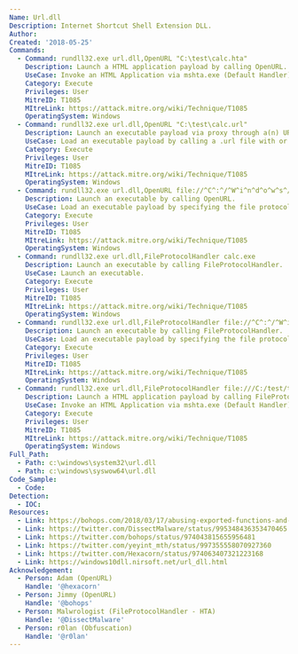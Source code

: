 ```yaml
---
Name: Url.dll
Description: Internet Shortcut Shell Extension DLL.
Author:
Created: '2018-05-25'
Commands:
  - Command: rundll32.exe url.dll,OpenURL "C:\test\calc.hta"
    Description: Launch a HTML application payload by calling OpenURL.
    UseCase: Invoke an HTML Application via mshta.exe (Default Handler).
    Category: Execute
    Privileges: User
    MitreID: T1085
    MItreLink: https://attack.mitre.org/wiki/Technique/T1085
    OperatingSystem: Windows
  - Command: rundll32.exe url.dll,OpenURL "C:\test\calc.url"
    Description: Launch an executable payload via proxy through a(n) URL (information) file by calling OpenURL.
    UseCase: Load an executable payload by calling a .url file with or without quotes.
    Category: Execute
    Privileges: User
    MitreID: T1085
    MItreLink: https://attack.mitre.org/wiki/Technique/T1085
    OperatingSystem: Windows
  - Command: rundll32.exe url.dll,OpenURL file://^C^:^/^W^i^n^d^o^w^s^/^s^y^s^t^e^m^3^2^/^c^a^l^c^.^e^x^e
    Description: Launch an executable by calling OpenURL.
    UseCase: Load an executable payload by specifying the file protocol handler (obfuscated).
    Category: Execute
    Privileges: User
    MitreID: T1085
    MItreLink: https://attack.mitre.org/wiki/Technique/T1085
    OperatingSystem: Windows
  - Command: rundll32.exe url.dll,FileProtocolHandler calc.exe
    Description: Launch an executable by calling FileProtocolHandler.
    UseCase: Launch an executable.
    Category: Execute
    Privileges: User
    MitreID: T1085
    MItreLink: https://attack.mitre.org/wiki/Technique/T1085
    OperatingSystem: Windows
  - Command: rundll32.exe url.dll,FileProtocolHandler file://^C^:^/^W^i^n^d^o^w^s^/^s^y^s^t^e^m^3^2^/^c^a^l^c^.^e^x^e
    Description: Launch an executable by calling FileProtocolHandler.
    UseCase: Load an executable payload by specifying the file protocol handler (obfuscated).
    Category: Execute
    Privileges: User
    MitreID: T1085
    MItreLink: https://attack.mitre.org/wiki/Technique/T1085
    OperatingSystem: Windows
  - Command: rundll32.exe url.dll,FileProtocolHandler file:///C:/test/test.hta
    Description: Launch a HTML application payload by calling FileProtocolHandler.
    UseCase: Invoke an HTML Application via mshta.exe (Default Handler).
    Category: Execute
    Privileges: User
    MitreID: T1085
    MItreLink: https://attack.mitre.org/wiki/Technique/T1085
    OperatingSystem: Windows
Full_Path:
  - Path: c:\windows\system32\url.dll
  - Path: c:\windows\syswow64\url.dll
Code_Sample:
  - Code:
Detection:
  - IOC:
Resources:
  - Link: https://bohops.com/2018/03/17/abusing-exported-functions-and-exposed-dcom-interfaces-for-pass-thru-command-execution-and-lateral-movement/
  - Link: https://twitter.com/DissectMalware/status/995348436353470465
  - Link: https://twitter.com/bohops/status/974043815655956481
  - Link: https://twitter.com/yeyint_mth/status/997355558070927360
  - Link: https://twitter.com/Hexacorn/status/974063407321223168
  - Link: https://windows10dll.nirsoft.net/url_dll.html
Acknowledgement:
  - Person: Adam (OpenURL)
    Handle: '@hexacorn'
  - Person: Jimmy (OpenURL)
    Handle: '@bohops'
  - Person: Malwrologist (FileProtocolHandler - HTA)
    Handle: '@DissectMalware'
  - Person: r0lan (Obfuscation)
    Handle: '@r0lan'
---
```

